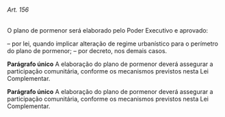 
###### Art. 156
O plano de pormenor será elaborado pelo Poder Executivo e aprovado:

– por lei, quando implicar alteração de regime urbanístico para o perímetro do plano de pormenor;
– por decreto, nos demais casos.

**Parágrafo único** A elaboração do plano de pormenor deverá assegurar a participação comunitária, conforme os mecanismos previstos nesta Lei Complementar.

**Parágrafo único** A elaboração do plano de pormenor deverá assegurar a participação comunitária, conforme os mecanismos previstos nesta Lei Complementar.
